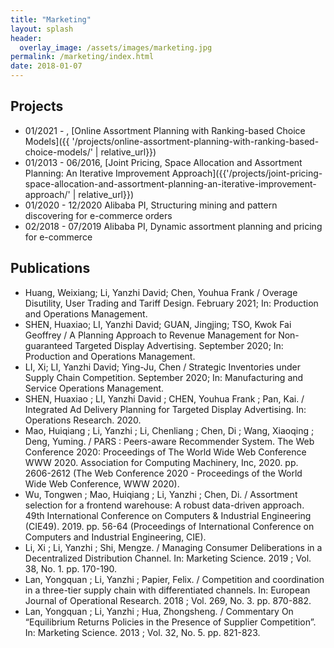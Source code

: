 ```yaml
---
title: "Marketing"
layout: splash
header:
  overlay_image: /assets/images/marketing.jpg
permalink: /marketing/index.html
date: 2018-01-07
---
```


## Projects

- 01/2021 - , [Online Assortment Planning with Ranking-based Choice Models]({{ '/projects/online-assortment-planning-with-ranking-based-choice-models/' | relative_url}})
- 01/2013 - 06/2016, [Joint Pricing, Space Allocation and Assortment Planning: An Iterative Improvement Approach]({{'/projects/joint-pricing-space-allocation-and-assortment-planning-an-iterative-improvement-approach/' | relative_url}})
- 01/2020 - 12/2020 Alibaba PI, Structuring mining and pattern discovering for e-commerce orders
- 02/2018 - 07/2019 Alibaba PI, Dynamic assortment planning and pricing for e-commerce


## Publications
- Huang, Weixiang; Li, Yanzhi David; Chen, Youhua Frank / Overage Disutility, User Trading and Tariff Design. February 2021; In: Production and Operations Management.
- SHEN, Huaxiao; LI, Yanzhi David; GUAN, Jingjing; TSO, Kwok Fai Geoffrey / A Planning Approach to Revenue Management for Non-guaranteed Targeted Display Advertising. September 2020; In: Production and Operations Management.
- LI, Xi; LI, Yanzhi David; Ying-Ju, Chen / Strategic Inventories under Supply Chain Competition. September 2020; In: Manufacturing and Service Operations Management.
- SHEN, Huaxiao ; LI, Yanzhi David ; CHEN, Youhua Frank ; Pan, Kai. / Integrated Ad Delivery Planning for Targeted Display Advertising. In: Operations Research. 2020.
- Mao, Huiqiang ; Li, Yanzhi ; Li, Chenliang ; Chen, Di ; Wang, Xiaoqing ; Deng, Yuming. / PARS : Peers-aware Recommender System. The Web Conference 2020: Proceedings of The World Wide Web Conference WWW 2020. Association for Computing Machinery, Inc, 2020. pp. 2606-2612 (The Web Conference 2020 - Proceedings of the World Wide Web Conference, WWW 2020).
- Wu, Tongwen ; Mao, Huiqiang ; Li, Yanzhi ; Chen, Di. / Assortment selection for a frontend warehouse: A robust data-driven approach. 49th International Conference on Computers & Industrial Engineering (CIE49). 2019. pp. 56-64 (Proceedings of International Conference on Computers and Industrial Engineering, CIE).
- Li, Xi ; Li, Yanzhi ; Shi, Mengze. / Managing Consumer Deliberations in a Decentralized Distribution Channel. In: Marketing Science. 2019 ; Vol. 38, No. 1. pp. 170-190.
- Lan, Yongquan ; Li, Yanzhi ; Papier, Felix. / Competition and coordination in a three-tier supply chain with differentiated channels. In: European Journal of Operational Research. 2018 ; Vol. 269, No. 3. pp. 870-882.
- Lan, Yongquan ; Li, Yanzhi ; Hua, Zhongsheng. / Commentary On “Equilibrium Returns Policies in the Presence of Supplier Competition”. In: Marketing Science. 2013 ; Vol. 32, No. 5. pp. 821-823.
